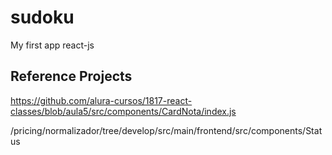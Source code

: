 # sudoku
My first app react-js

## Reference Projects

https://github.com/alura-cursos/1817-react-classes/blob/aula5/src/components/CardNota/index.js

/pricing/normalizador/tree/develop/src/main/frontend/src/components/Status




